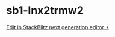 # sb1-lnx2trmw2

[Edit in StackBlitz next generation editor ⚡️](https://stackblitz.com/~/github.com/mohamedmeziani/sb1-lnx2trmw2)